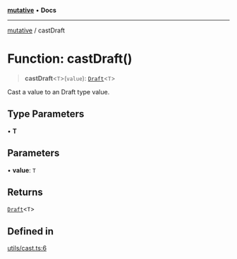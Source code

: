 [**mutative**](../README.md) • **Docs**

***

[mutative](../README.md) / castDraft

# Function: castDraft()

> **castDraft**\<`T`\>(`value`): [`Draft`](../type-aliases/Draft.md)\<`T`\>

Cast a value to an Draft type value.

## Type Parameters

• **T**

## Parameters

• **value**: `T`

## Returns

[`Draft`](../type-aliases/Draft.md)\<`T`\>

## Defined in

[utils/cast.ts:6](https://github.com/unadlib/mutative/blob/7129237bc42b8475743ffff427a1f8f85e8e1e51/src/utils/cast.ts#L6)
